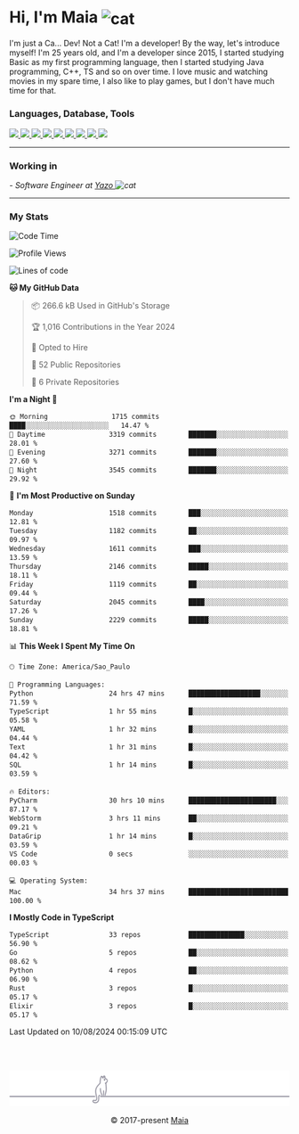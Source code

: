 <h1 align="left">Hi, I'm Maia 
<img src="https://emojis.slackmojis.com/emojis/images/1643509834/36299/black-cat.gif?1643509834" width="50" height="60" align="center"  alt="cat"/>
</h1>

I'm just a Ca... Dev! Not a Cat! I'm a developer! By the way, let's introduce myself!
I'm 25 years old, and I'm a developer since 2015, I started studying Basic as my first programming
language, then I started studying Java programming, C++, TS and so on over time.
I love music and watching movies in my spare time, I also like to play games, but I don't have much time for that.

<h3 align="left">Languages, Database, Tools</h3>
<p>
  <a href="https://www.typescriptlang.org">
    <img src="https://skillicons.dev/icons?i=ts" />
  </a>
  <a href="https://go.dev">
    <img src="https://skillicons.dev/icons?i=go" />
  </a>
  <a href="https://www.python.org">
    <img src="https://skillicons.dev/icons?i=python" />
  </a>
  <a href="https://gradle.org">
    <img src="https://skillicons.dev/icons?i=gradle" />
  </a>
  <a href="https://redis.io">
    <img src="https://skillicons.dev/icons?i=redis" />
  </a>
  <a href="https://www.mongodb.com">
    <img src="https://skillicons.dev/icons?i=mongodb" />
  </a>
  <a href="https://nodejs.org">
    <img src="https://skillicons.dev/icons?i=nodejs" />
  </a>
  <a href="https://www.javascript.com">
    <img src="https://skillicons.dev/icons?i=js" />
  </a>
  <a href="https://www.docker.com">
    <img src="https://skillicons.dev/icons?i=docker" />
  </a>
</p>

<hr/>

<h3>Working in</h3>

<p><em> - Software Engineer at <a href="[https://pdasolucoes.com.br](https://yazo.com.br/)">Yazo
</a><img src="https://media.giphy.com/media/WUlplcMpOCEmTGBtBW/giphy.gif" width="30" alt="cat"> 
</em></p>

<hr/>

### My Stats

<!--START_SECTION:waka-->
![Code Time](http://img.shields.io/badge/Code%20Time-4%2C545%20hrs%2036%20mins-blue)

![Profile Views](http://img.shields.io/badge/Profile%20Views-1-blue)

![Lines of code](https://img.shields.io/badge/From%20Hello%20World%20I%27ve%20Written-3.7%20million%20lines%20of%20code-blue)

**🐱 My GitHub Data** 

> 📦 266.6 kB Used in GitHub's Storage 
 > 
> 🏆 1,016 Contributions in the Year 2024
 > 
> 💼 Opted to Hire
 > 
> 📜 52 Public Repositories 
 > 
> 🔑 6 Private Repositories 
 > 
**I'm a Night 🦉** 

```text
🌞 Morning                1715 commits        ████░░░░░░░░░░░░░░░░░░░░░   14.47 % 
🌆 Daytime                3319 commits        ███████░░░░░░░░░░░░░░░░░░   28.01 % 
🌃 Evening                3271 commits        ███████░░░░░░░░░░░░░░░░░░   27.60 % 
🌙 Night                  3545 commits        ███████░░░░░░░░░░░░░░░░░░   29.92 % 
```
📅 **I'm Most Productive on Sunday** 

```text
Monday                   1518 commits        ███░░░░░░░░░░░░░░░░░░░░░░   12.81 % 
Tuesday                  1182 commits        ██░░░░░░░░░░░░░░░░░░░░░░░   09.97 % 
Wednesday                1611 commits        ███░░░░░░░░░░░░░░░░░░░░░░   13.59 % 
Thursday                 2146 commits        █████░░░░░░░░░░░░░░░░░░░░   18.11 % 
Friday                   1119 commits        ██░░░░░░░░░░░░░░░░░░░░░░░   09.44 % 
Saturday                 2045 commits        ████░░░░░░░░░░░░░░░░░░░░░   17.26 % 
Sunday                   2229 commits        █████░░░░░░░░░░░░░░░░░░░░   18.81 % 
```


📊 **This Week I Spent My Time On** 

```text
🕑︎ Time Zone: America/Sao_Paulo

💬 Programming Languages: 
Python                   24 hrs 47 mins      ██████████████████░░░░░░░   71.59 % 
TypeScript               1 hr 55 mins        █░░░░░░░░░░░░░░░░░░░░░░░░   05.58 % 
YAML                     1 hr 32 mins        █░░░░░░░░░░░░░░░░░░░░░░░░   04.44 % 
Text                     1 hr 31 mins        █░░░░░░░░░░░░░░░░░░░░░░░░   04.42 % 
SQL                      1 hr 14 mins        █░░░░░░░░░░░░░░░░░░░░░░░░   03.59 % 

🔥 Editors: 
PyCharm                  30 hrs 10 mins      ██████████████████████░░░   87.17 % 
WebStorm                 3 hrs 11 mins       ██░░░░░░░░░░░░░░░░░░░░░░░   09.21 % 
DataGrip                 1 hr 14 mins        █░░░░░░░░░░░░░░░░░░░░░░░░   03.59 % 
VS Code                  0 secs              ░░░░░░░░░░░░░░░░░░░░░░░░░   00.03 % 

💻 Operating System: 
Mac                      34 hrs 37 mins      █████████████████████████   100.00 % 
```

**I Mostly Code in TypeScript** 

```text
TypeScript               33 repos            ██████████████░░░░░░░░░░░   56.90 % 
Go                       5 repos             ██░░░░░░░░░░░░░░░░░░░░░░░   08.62 % 
Python                   4 repos             ██░░░░░░░░░░░░░░░░░░░░░░░   06.90 % 
Rust                     3 repos             █░░░░░░░░░░░░░░░░░░░░░░░░   05.17 % 
Elixir                   3 repos             █░░░░░░░░░░░░░░░░░░░░░░░░   05.17 % 
```




 Last Updated on 10/08/2024 00:15:09 UTC
<!--END_SECTION:waka-->


<br/>
<br/>

<p align="center"><img src="https://raw.githubusercontent.com/gabrielmaialva33/gabrielmaialva33/master/assets/gray0_ctp_on_line.svg?sanitize=true" /></p>
<p align="center">&copy; 2017-present <a href="https://github.com/gabrielmaialva33/" target="_blank">Maia</a>
